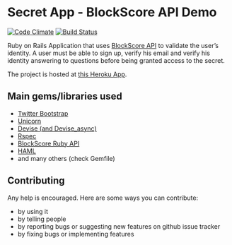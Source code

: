 # Secret App - BlockScore API Demo
[![Code Climate](https://codeclimate.com/github/Ricardonacif/secret_app.png)](https://codeclimate.com/github/Ricardonacif/secret_app) [![Build Status](https://travis-ci.org/Ricardonacif/secret_app.svg?branch=master)](https://travis-ci.org/Ricardonacif/secret_app)

Ruby on Rails Application that uses [BlockScore API](https://blockscore.com) to validate the user’s identity. A user must be able to sign up, verify his email and verify his identity answering to questions before being granted access to the secret.

The project is hosted at [this Heroku App](http://secret-app.heroku.com).
## Main gems/libraries used ##

* [Twitter Bootstrap](http://getbootstrap.com/)
* [Unicorn](http://unicorn.bogomips.org/)
* [Devise (and Devise_async)](https://github.com/plataformatec/devise)
* [Rspec](http://rspec.info/)
* [BlockScore Ruby API](docs.blockscore.com/v3.0/ruby/#api-reference)
* [HAML](http://haml.info)
* and many others (check Gemfile)

## Contributing ##

Any help is encouraged. Here are some ways you can contribute:

* by using it
* by telling people
* by reporting bugs or suggesting new features on github issue tracker
* by fixing bugs or implementing features